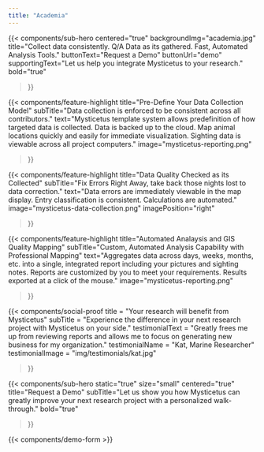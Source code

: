 ```yaml
---
title: "Academia"
---
```


{{< components/sub-hero
	centered="true"
	backgroundImg="academia.jpg"
	title="Collect data consistently. Q/A Data as its gathered. Fast, Automated Analysis Tools."
	buttonText="Request a Demo"
	buttonUrl="demo"
	supportingText="Let us help you integrate Mysticetus to your research."
	bold="true"
>}}

{{< components/feature-highlight
	title="Pre-Define Your Data Collection Model"
	subTitle="Data collection is enforced to be consistent across all contributors."
	text="Mysticetus template system allows predefinition of how targeted data is collected. Data is backed up to the cloud. Map animal locations quickly and easily for immediate visualization. Sighting data is viewable across all project computers."
	image="mysticetus-reporting.png"
>}}

{{< components/feature-highlight
	title="Data Quality Checked as its Collected"
	subTitle="Fix Errors Right Away, take back those nights lost to data correction."
	text="Data errors are immediately viewable in the map display. Entry classification is consistent. Calculations are automated."
	image="mysticetus-data-collection.png"
	imagePosition="right"
>}}

{{< components/feature-highlight
	title="Automated Analaysis and GIS Quality Mapping"
	subTitle="Custom, Automated Analysis Capability with Professional Mapping"
	text="Aggregates data across days, weeks, months, etc. into a single, integrated report including your pictures and sighting notes. Reports are customized by you to meet your requirements. Results exported at a click of the mouse."
	image="mysticetus-reporting.png"
>}}

{{< components/social-proof 
	title = "Your research will benefit from Mysticetus"
	subTitle = "Experience the difference in your next research project with Mysticetus on your side."
	testimonialText = "Greatly frees me up from reviewing reports and allows me to focus on generating new business for my organization."
	testimonialName = "Kat, Marine Researcher"
	testimonialImage = "img/testimonials/kat.jpg"
>}}

{{< components/sub-hero
	static="true"
	size="small"
	centered="true"
	title="Request a Demo"
	subTitle="Let us show you how Mysticetus can greatly improve your next research project with a personalized walk-through."
	bold="true"
>}}

{{< components/demo-form >}}
